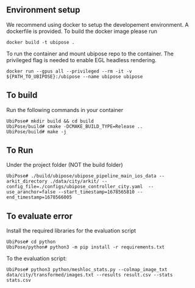 
## Environment setup

We recommend using docker to setup the developement environment. A dockerfile is provided. To build the docker image please run
```
docker build -t ubipose .
```

To run the container and mount ubipose repo to the container. The privileged flag is needed to enable EGL headless rendering.
```
docker run --gpus all --privileged --rm -it -v ${PATH_TO_UBIPOSE}:/ubipose --name ubipose ubipose
```

## To build
Run the following commands in your container

```
UbiPose# mkdir build && cd build
UbiPose/build# cmake -DCMAKE_BUILD_TYPE=Release ..
UbiPose/build# make -j
```

## To Run
Under the project folder (NOT the build folder)

```
UbiPose# ./build/ubipose/ubipose_pipeline_main_ios_data --arkit_directory ./data/city/arkit/ --config_file=./configs/ubipose_controller_city.yaml  --use_aranchor=false --start_timestamp=1678565810 --end_timestamp=1678566005 
```

## To evaluate error

Install the required libraries for the evaluation script
```
UbiPose# cd python
UbiPose/python# python3 -m pip install -r requirements.txt
```

To the evaluation script:
```
UbiPose# python3 python/meshloc_stats.py --colmap_image_txt data/city/transformed/images.txt --results result.csv --stats stats.csv
```



